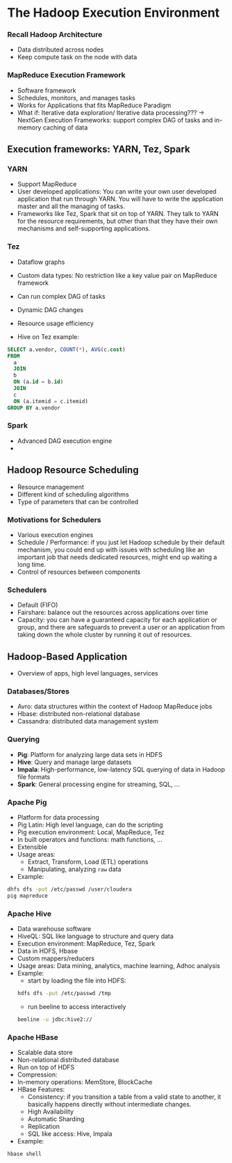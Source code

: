 # The Hadoop Execution Environment

### Recall Hadoop Architecture
- Data distributed across nodes
- Keep compute task on the node with data

### MapReduce Execution Framework
- Software framework
- Schedules, monitors, and manages tasks
- Works for Applications that fits MapReduce Paradigm
- What if: Iterative data exploration/ Iterative data processing???
  -> NextGen Execution Frameworks: support complex DAG of tasks and in-memory caching of data


## Execution frameworks: YARN, Tez, Spark
### YARN
- Support MapReduce
- User developed applications: You can write your own user developed application that run through YARN. You will have to write the application master and all the managing of tasks.
- Frameworks like Tez, Spark that sit on top of YARN. They talk to YARN for the resource requirements, but other than that they have their own mechanisms and self-supporting applications.

### Tez
- Dataflow graphs
- Custom data types: No restriction like a key value pair on MapReduce framework
- Can run complex DAG of tasks
- Dynamic DAG changes
- Resource usage efficiency

- Hive on Tez example:
```sql
SELECT a.vendor, COUNT(*), AVG(c.cost)
FROM 
  a
  JOIN
  b
  ON (a.id = b.id)
  JOIN
  c
  ON (a.itemid = c.itemid)
GROUP BY a.vendor 
```

### Spark
- Advanced DAG execution engine
- 

## Hadoop Resource Scheduling
- Resource management
- Different kind of scheduling algorithms
- Type of parameters that can be controlled

### Motivations for Schedulers
- Various execution engines
- Schedule / Performance: if you just let Hadoop schedule by their default mechanism, you could end up with issues with scheduling like an important job that needs dedicated resources, might end up waiting a long time.
- Control of resources between components

### Schedulers
- Default (FIFO)
- Fairshare: balance out the resources across applications over time
- Capacity: you can have a guaranteed capacity for each application or group, and there are safeguards to prevent a user or an application from taking down the whole cluster by running it out of resources.

## Hadoop-Based Application
- Overview of apps, high level languages, services

### Databases/Stores
- Avro: data structures within the context of Hadoop MapReduce jobs
- Hbase: distributed non-relational database
- Cassandra: distributed data management system

### Querying
- **Pig**: Platform for analyzing large data sets in HDFS
- **Hive**: Query and manage large datasets
- **Impala**: High-performance, low-latency SQL querying of data in Hadoop file formats
- **Spark**: General processing engine for streaming, SQL, ...

### Apache Pig
- Platform for data processing
- Pig Latin: High level language, can do the scripting
- Pig execution environment: Local, MapReduce, Tez
- In built operators and functions: math functions, ...
- Extensible
- Usage areas:
  - Extract, Transform, Load (ETL) operations
  - Manipulating, analyzing `raw` data
- Example:
```sh
dhfs dfs -put /etc/passwd /user/cloudera
pig mapreduce
```


### Apache Hive
- Data warehouse software
- HiveQL: SQL like language to structure and query data
- Execution environment: MapReduce, Tez, Spark
- Data in HDFS, Hbase
- Custom mappers/reducers
- Usage areas: Data mining, analytics, machine learning, Adhoc analysis
- Example:
  - start by loading the file into HDFS: 
  ```sh
  hdfs dfs -put /etc/passwd /tmp  
  ```
  - run beeline to access interactively
  ```sh
  beeline -u jdbc:hive2://
  ```

### Apache HBase
- Scalable data store
- Non-relational distributed database
- Run on top of HDFS
- Compression: 
- In-memory operations: MemStore, BlockCache
- HBase Features:
  - Consistency: if you transition a table from a valid state to another, it basically happens directly without intermediate changes.
  - High Availability
  - Automatic Sharding
  - Replication
  - SQL like access: Hive, Impala
- Example:
```sh
hbase shell
```

